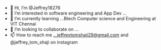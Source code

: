 - 👋 Hi, I’m @Jeffrey18276
- 👀 I’m interested in software engineering and App Dev  ...
- 🌱 I’m currently learning ...Btech Computer science and Engineering at VIT Chennai
- 💞️ I’m looking to collaborate on ...
- 📫 How to reach me ...jeffreytomshaji29@gmail.com and 
@jeffrey_tom_shaji on instagram

<!---
Jeffrey18276/Jeffrey18276 is a ✨ special ✨ repository because its `README.md` (this file) appears on your GitHub profile.
You can click the Preview link to take a look at your changes.
--->
